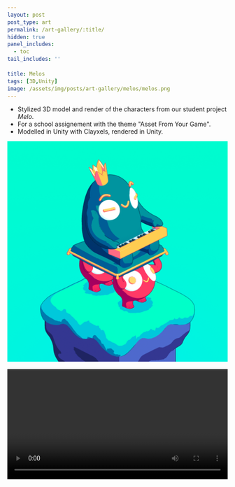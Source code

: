 ```yaml
---
layout: post
post_type: art
permalink: /art-gallery/:title/
hidden: true
panel_includes:
  - toc
tail_includes: ''

title: Melos
tags: [3D,Unity]
image: /assets/img/posts/art-gallery/melos/melos.png
---
```


* Stylized 3D model and render of the characters from our student project *Melo*. <br>
* For a school assignement with the theme "Asset From Your Game". <br>
* Modelled in Unity with Clayxels, rendered in Unity.

![](/assets/img/posts/art-gallery/melos/melos.png)

<video width="100%" controls="controls">
  <source src="/assets/img/posts/art-gallery/melos/melos_video.mp4" type="video/mp4">
</video>